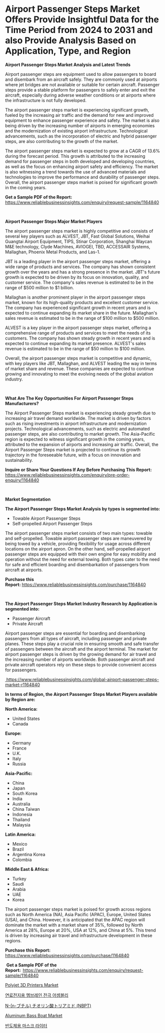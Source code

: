 <p><h1>Airport Passenger Steps Market Offers Provide Insightful Data for the Time Period from 2024 to 2031 and also Provide Analysis Based on Application, Type, and Region</h1></p><p><strong>Airport Passenger Steps Market Analysis and Latest Trends</strong></p>
<p><p>Airport passenger steps are equipment used to allow passengers to board and disembark from an aircraft safely. They are commonly used at airports where jet bridges are not available or suitable for certain aircraft. Passenger steps provide a stable platform for passengers to safely enter and exit the aircraft, especially during adverse weather conditions or at airports where the infrastructure is not fully developed.</p><p>The airport passenger steps market is experiencing significant growth, fueled by the increasing air traffic and the demand for new and improved equipment to enhance passenger experience and safety. The market is also being driven by the increasing number of airports in emerging economies and the modernization of existing airport infrastructure. Technological advancements, such as the incorporation of electric and hybrid passenger steps, are also contributing to the growth of the market.</p><p>The airport passenger steps market is expected to grow at a CAGR of 13.6% during the forecast period. This growth is attributed to the increasing demand for passenger steps in both developed and developing countries, as well as the focus on enhancing airport safety and efficiency. The market is also witnessing a trend towards the use of advanced materials and technologies to improve the performance and durability of passenger steps. Overall, the airport passenger steps market is poised for significant growth in the coming years.</p></p>
<p><strong>Get a Sample PDF of the Report:&nbsp;</strong> <a href="https://www.reliablebusinessinsights.com/enquiry/request-sample/1164840">https://www.reliablebusinessinsights.com/enquiry/request-sample/1164840</a></p>
<p>&nbsp;</p>
<p><strong>Airport Passenger Steps Major Market Players</strong></p>
<p><p>The airport passenger steps market is highly competitive and consists of several key players such as ALVEST, JBT, Fast Global Solutions, Weihai Guangtai Airport Equipment, TIPS, Stinar Corporation, Shanghai Waycan M&E technology, Clyde Machines, AVIOGEI, TBD, ACCESSAIR Systems, Mallaghan, Phoenix Metal Products, and Las-1.</p><p>JBT is a leading player in the airport passenger steps market, offering a wide range of products and services. The company has shown consistent growth over the years and has a strong presence in the market. JBT's future growth is expected to be driven by its focus on innovation, quality, and customer service. The company's sales revenue is estimated to be in the range of $500 million to $1 billion.</p><p>Mallaghan is another prominent player in the airport passenger steps market, known for its high-quality products and excellent customer service. The company has experienced significant growth in recent years and is expected to continue expanding its market share in the future. Mallaghan's sales revenue is estimated to be in the range of $100 million to $500 million.</p><p>ALVEST is a key player in the airport passenger steps market, offering a comprehensive range of products and services to meet the needs of its customers. The company has shown steady growth in recent years and is expected to continue expanding its market presence. ALVEST's sales revenue is estimated to be in the range of $50 million to $100 million.</p><p>Overall, the airport passenger steps market is competitive and dynamic, with key players like JBT, Mallaghan, and ALVEST leading the way in terms of market share and revenue. These companies are expected to continue growing and innovating to meet the evolving needs of the global aviation industry.</p></p>
<p>&nbsp;</p>
<p><strong>What Are The Key Opportunities For Airport Passenger Steps Manufacturers?</strong></p>
<p><p>The Airport Passenger Steps market is experiencing steady growth due to increasing air travel demand worldwide. The market is driven by factors such as rising investments in airport infrastructure and modernization projects. Technological advancements, such as electric and automated passenger steps, are also contributing to market growth. The Asia-Pacific region is expected to witness significant growth in the coming years, attributed to the expansion of airports and increasing air traffic. Overall, the Airport Passenger Steps market is projected to continue its growth trajectory in the foreseeable future, with a focus on innovation and sustainability.</p></p>
<p><strong>Inquire or Share Your Questions If Any Before Purchasing This Report:</strong> <a href="https://www.reliablebusinessinsights.com/enquiry/pre-order-enquiry/1164840">https://www.reliablebusinessinsights.com/enquiry/pre-order-enquiry/1164840</a></p>
<p>&nbsp;</p>
<p><strong>Market Segmentation</strong></p>
<p><strong>The Airport Passenger Steps Market Analysis by types is segmented into:</strong></p>
<p><ul><li>Towable Airport Passenger Steps</li><li>Self-propelled Airport Passenger Steps</li></ul></p>
<p><p>The airport passenger steps market consists of two main types: towable and self-propelled. Towable airport passenger steps are maneuvered by being towed by a vehicle, providing flexibility for usage across different locations on the airport apron. On the other hand, self-propelled airport passenger steps are equipped with their own engine for easy mobility and operation without the need for external towing. Both types cater to the need for safe and efficient boarding and disembarkation of passengers from aircraft at airports.</p></p>
<p><strong>Purchase this Report:&nbsp;</strong><a href="https://www.reliablebusinessinsights.com/purchase/1164840">https://www.reliablebusinessinsights.com/purchase/1164840</a></p>
<p>&nbsp;</p>
<p><strong>The Airport Passenger Steps Market Industry Research by Application is segmented into:</strong></p>
<p><ul><li>Passenger Aircraft</li><li>Private Aircraft</li></ul></p>
<p><p>Airport passenger steps are essential for boarding and disembarking passengers from all types of aircraft, including passenger and private planes. These steps play a crucial role in ensuring smooth and safe transfer of passengers between the aircraft and the airport terminal. The market for airport passenger steps is driven by the growing demand for air travel and the increasing number of airports worldwide. Both passenger aircraft and private aircraft operators rely on these steps to provide convenient access for passengers.</p></p>
<p><a href="https://www.reliablebusinessinsights.com/global-airport-passenger-steps-market-r1164840">&nbsp;https://www.reliablebusinessinsights.com/global-airport-passenger-steps-market-r1164840</a></p>
<p><strong>In terms of Region, the Airport Passenger Steps Market Players available by Region are:</strong></p>
<p>
    <p> <strong> North America: </strong>
        <ul>
            <li>United States</li>
            <li>Canada</li>
        </ul>
        </p> 
    <p> <strong> Europe: </strong>
        <ul>
            <li>Germany</li>
            <li>France</li>
            <li>U.K.</li>
            <li>Italy</li>
            <li>Russia</li>
        </ul>
        </p> 
    <p> <strong> Asia-Pacific: </strong>
        <ul>
            <li>China</li>
            <li>Japan</li>
            <li>South Korea</li>
            <li>India</li>
            <li>Australia</li>
            <li>China Taiwan</li>
            <li>Indonesia</li>
            <li>Thailand</li>
            <li>Malaysia</li>
        </ul>
        </p> 
    <p> <strong> Latin America: </strong>
        <ul>
            <li>Mexico</li>
            <li>Brazil</li>
            <li>Argentina Korea</li>
            <li>Colombia</li>
        </ul>
        </p> 
    <p> <strong> Middle East & Africa: </strong>
        <ul>
            <li>Turkey</li>
            <li>Saudi</li>
            <li>Arabia</li>
            <li>UAE</li>
            <li>Korea</li>
        </ul>
    </p>
    </p>
<p><p>The airport passenger steps market is poised for growth across regions such as North America (NA), Asia Pacific (APAC), Europe, United States (USA), and China. However, it is anticipated that the APAC region will dominate the market with a market share of 35%, followed by North America at 28%, Europe at 20%, USA at 12%, and China at 5%. This trend is driven by increasing air travel and infrastructure development in these regions.</p></p>
<p><strong>Purchase this Report: </strong><a href="https://www.reliablebusinessinsights.com/purchase/1164840">https://www.reliablebusinessinsights.com/purchase/1164840</a></p>
<p>&nbsp;<strong>Get a Sample PDF of the Report:&nbsp;&nbsp;</strong><a href="https://www.reliablebusinessinsights.com/enquiry/request-sample/1164840">https://www.reliablebusinessinsights.com/enquiry/request-sample/1164840</a></p>
<p><strong></strong></p>
<p><p><a href="https://www.linkedin.com/pulse/polyjet-3d-printers-market-size-outlook-forecast-2024-2031-listrakr-cjg5e">Polyjet 3D Printers Market</a></p><p><a href="https://medium.com/@belskiraizo_60481/%EC%97%B0%EB%A3%8C%EC%A0%84%EC%A7%80-%EC%8B%9C%EC%9E%A5-%EA%B7%9C%EB%AA%A8%EC%97%90-%EB%8C%80%ED%95%9C-%ED%86%B5%EC%B0%B0%EB%A0%A5%EC%9D%80-2024%EB%85%84%EB%B6%80%ED%84%B0-2031%EB%85%84%EA%B9%8C%EC%A7%80-%EB%A7%A4%EB%85%84-%EC%9D%98-cagr%EB%A1%9C-%ED%99%95%EC%9E%A5%EB%90%98%EA%B3%A0-%EC%9E%88%EC%8A%B5%EB%8B%88%EB%8B%A4-bf4f2e9c517e">연료전지용 멤브레인 전극 어셈블리</a></p><p><a href="https://medium.com/@amirhossen31/%E3%82%B0%E3%83%AD%E3%83%BC%E3%83%90%E3%83%ABn-n-%E3%83%96%E3%83%81%E3%83%AB-%E3%83%81%E3%82%AA%E3%83%AA%E3%83%B3%E9%85%B8%E3%83%88%E3%83%AA%E3%82%A2%E3%83%9F%E3%83%89-nbpt-%E5%B8%82%E5%A0%B4%E3%81%AE%E3%82%B9%E3%82%B3%E3%83%BC%E3%83%97%E3%81%A8-2024%E5%B9%B4%E3%81%8B%E3%82%892031%E5%B9%B4%E3%81%BE%E3%81%A7%E3%81%AE%E6%80%A5%E9%80%9F%E3%81%AA%E6%88%90%E9%95%B7%E3%81%8C%E4%BA%88%E6%B8%AC%E3%81%95%E3%82%8C%E3%82%8B-cagr%E3%81%AE%E8%A9%B3%E7%B4%B0%E3%81%AA%E5%88%86%E6%9E%90-99944b4170b2">N-(n-ブチル) チオリン酸トリアミド (NBPT)</a></p><p><a href="https://www.linkedin.com/pulse/aluminum-bass-boat-market-outlook-industry-overview-forecast-2pfge">Aluminum Bass Boat Market</a></p><p><a href="https://medium.com/@kimoanhpk64_58812/2024%EB%85%84%EB%B6%80%ED%84%B0-2031%EB%85%84%EA%B9%8C%EC%A7%80-%EC%8B%9C%EC%9E%A5-%EC%84%B1%EC%9E%A5-%EC%A0%84%EB%A7%9D%EC%9D%84-%EC%9C%84%ED%95%9C-%EB%A7%88%EC%8A%A4%ED%81%AC-%EB%9D%BC%EC%9D%B4%ED%84%B0%EB%8A%94-%EC%84%B8%EB%AF%B8%EC%BD%98%EB%8D%95%ED%84%B0-%EC%8B%9C%EC%9E%A5%EC%97%90%EC%84%9C-%EC%9D%B4%EC%9C%A8%EB%A1%9C-%EC%98%88%EC%B8%A1%EB%90%98%EB%A9%B0-%EC%9D%91%EC%9A%A9-%EB%B6%84%EC%84%9D-%EC%A7%80%EC%97%AD%EB%B3%84-%EC%A0%84%EB%A7%9D-%EB%B0%8F-%EB%A7%A4%EC%B6%9C%EC%9D%84-%EA%B3%A0%EB%A0%A4%ED%95%9C-%EC%8B%9C%EC%9E%A5-%EB%8F%99%ED%96%A5-%EB%B6%84%EC%84%9D%EC%9E%85%EB%8B%88%EB%8B%A4-bc52b78b9c54">반도체용 마스크 라이터</a></p></p>